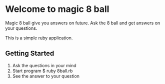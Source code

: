 # Welcome to magic 8 ball
Magic 8 ball give you answers on future. Ask the 8 ball and get answers on your questions.

This is a simple [ruby](https://www.ruby-lang.org/ru/downloads/) application.

## Getting Started
 1. Ask the questions in your mind
 2. Start program
    $ ruby 8ball.rb
 3. See the answer to your question
